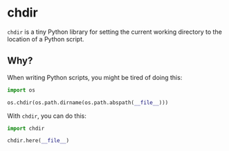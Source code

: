 # chdir

`chdir` is a tiny Python library for setting the current working directory to the location of a Python script.

## Why? 

When writing Python scripts, you might be tired of doing this:

```python
import os

os.chdir(os.path.dirname(os.path.abspath(__file__)))
```

With `chdir`, you can do this:

```python
import chdir

chdir.here(__file__)
```

